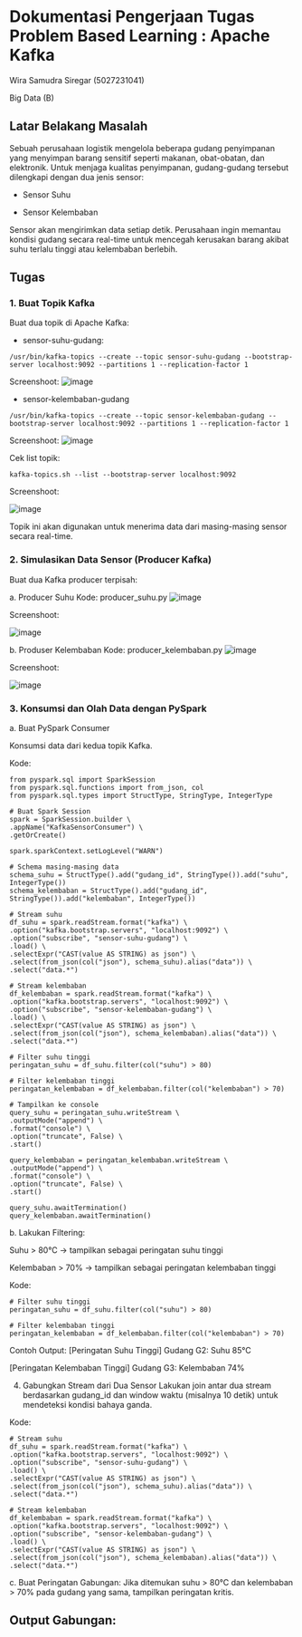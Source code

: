 # Dokumentasi Pengerjaan Tugas Problem Based Learning : Apache Kafka

Wira Samudra Siregar (5027231041)

Big Data (B)

## Latar Belakang Masalah

Sebuah perusahaan logistik mengelola beberapa gudang penyimpanan yang menyimpan barang sensitif seperti makanan, obat-obatan, dan elektronik. Untuk menjaga kualitas penyimpanan, gudang-gudang tersebut dilengkapi dengan dua jenis sensor:

* Sensor Suhu

* Sensor Kelembaban

Sensor akan mengirimkan data setiap detik. Perusahaan ingin memantau kondisi gudang secara real-time untuk mencegah kerusakan barang akibat suhu terlalu tinggi atau kelembaban berlebih.

## Tugas 

### 1. Buat Topik Kafka

Buat dua topik di Apache Kafka:

* sensor-suhu-gudang:

``/usr/bin/kafka-topics --create --topic sensor-suhu-gudang --bootstrap-server localhost:9092 --partitions 1 --replication-factor 1``

Screenshoot:
![image](https://github.com/user-attachments/assets/673529d9-e441-410f-9c22-1719352c56dc)


* sensor-kelembaban-gudang

``/usr/bin/kafka-topics --create --topic sensor-kelembaban-gudang --bootstrap-server localhost:9092 --partitions 1 --replication-factor 1``

Screenshoot:
![image](https://github.com/user-attachments/assets/d6c3468c-923a-497c-87cc-53f85295bd96)

Cek list topik:

``kafka-topics.sh --list --bootstrap-server localhost:9092``

Screenshoot:

![image](https://github.com/user-attachments/assets/b93490f9-35e6-42de-baa4-0f57a9c0c3a8)


Topik ini akan digunakan untuk menerima data dari masing-masing sensor secara real-time.


### 2. Simulasikan Data Sensor (Producer Kafka)

Buat dua Kafka producer terpisah:

a. Producer Suhu
Kode: producer_suhu.py
![image](https://github.com/user-attachments/assets/bad2d52b-57cd-411e-ba00-0fc8f4054b99)

Screenshoot:

![image](https://github.com/user-attachments/assets/84c8cc3a-de88-46ad-9dc5-7e08bc601bef)


b. Produser Kelembaban
Kode: producer_kelembaban.py
![image](https://github.com/user-attachments/assets/cfbf34ae-b2fb-44a7-8dc9-048bd72bf8a3)

Screenshoot:

![image](https://github.com/user-attachments/assets/5edf411e-5159-47c6-bf16-2872890f66d1)



### 3. Konsumsi dan Olah Data dengan PySpark

a. Buat PySpark Consumer

Konsumsi data dari kedua topik Kafka.

Kode:
    
    from pyspark.sql import SparkSession
    from pyspark.sql.functions import from_json, col
    from pyspark.sql.types import StructType, StringType, IntegerType

    # Buat Spark Session
    spark = SparkSession.builder \
    .appName("KafkaSensorConsumer") \
    .getOrCreate()

    spark.sparkContext.setLogLevel("WARN")

    # Schema masing-masing data
    schema_suhu = StructType().add("gudang_id", StringType()).add("suhu", IntegerType())
    schema_kelembaban = StructType().add("gudang_id", StringType()).add("kelembaban", IntegerType())

    # Stream suhu
    df_suhu = spark.readStream.format("kafka") \
    .option("kafka.bootstrap.servers", "localhost:9092") \
    .option("subscribe", "sensor-suhu-gudang") \
    .load() \
    .selectExpr("CAST(value AS STRING) as json") \
    .select(from_json(col("json"), schema_suhu).alias("data")) \
    .select("data.*")

    # Stream kelembaban
    df_kelembaban = spark.readStream.format("kafka") \
    .option("kafka.bootstrap.servers", "localhost:9092") \
    .option("subscribe", "sensor-kelembaban-gudang") \
    .load() \
    .selectExpr("CAST(value AS STRING) as json") \
    .select(from_json(col("json"), schema_kelembaban).alias("data")) \
    .select("data.*")

    # Filter suhu tinggi
    peringatan_suhu = df_suhu.filter(col("suhu") > 80)

    # Filter kelembaban tinggi
    peringatan_kelembaban = df_kelembaban.filter(col("kelembaban") > 70)

    # Tampilkan ke console
    query_suhu = peringatan_suhu.writeStream \
    .outputMode("append") \
    .format("console") \
    .option("truncate", False) \
    .start()

    query_kelembaban = peringatan_kelembaban.writeStream \
    .outputMode("append") \
    .format("console") \
    .option("truncate", False) \
    .start()

    query_suhu.awaitTermination()
    query_kelembaban.awaitTermination()
    
b. Lakukan Filtering:

Suhu > 80°C → tampilkan sebagai peringatan suhu tinggi

Kelembaban > 70% → tampilkan sebagai peringatan kelembaban tinggi

Kode:

    # Filter suhu tinggi
    peringatan_suhu = df_suhu.filter(col("suhu") > 80)

    # Filter kelembaban tinggi
    peringatan_kelembaban = df_kelembaban.filter(col("kelembaban") > 70)

Contoh Output:
[Peringatan Suhu Tinggi]
Gudang G2: Suhu 85°C

[Peringatan Kelembaban Tinggi]
Gudang G3: Kelembaban 74%

4. Gabungkan Stream dari Dua Sensor
Lakukan join antar dua stream berdasarkan gudang_id dan window waktu (misalnya 10 detik) untuk mendeteksi kondisi bahaya ganda.

Kode:

    # Stream suhu
    df_suhu = spark.readStream.format("kafka") \
    .option("kafka.bootstrap.servers", "localhost:9092") \
    .option("subscribe", "sensor-suhu-gudang") \
    .load() \
    .selectExpr("CAST(value AS STRING) as json") \
    .select(from_json(col("json"), schema_suhu).alias("data")) \
    .select("data.*")

    # Stream kelembaban
    df_kelembaban = spark.readStream.format("kafka") \
    .option("kafka.bootstrap.servers", "localhost:9092") \
    .option("subscribe", "sensor-kelembaban-gudang") \
    .load() \
    .selectExpr("CAST(value AS STRING) as json") \
    .select(from_json(col("json"), schema_kelembaban).alias("data")) \
    .select("data.*")
    
c. Buat Peringatan Gabungan:
Jika ditemukan suhu > 80°C dan kelembaban > 70% pada gudang yang sama, tampilkan peringatan kritis.

## Output Gabungan:
